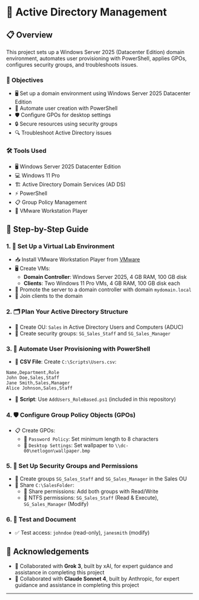# 🏢 Active Directory Management

## 📋 Overview
This project sets up a Windows Server 2025 (Datacenter Edition) domain environment, automates user provisioning with PowerShell, applies GPOs, configures security groups, and troubleshoots issues.

### 🎯 Objectives
- 🖥️ Set up a domain environment using Windows Server 2025 Datacenter Edition
- 🤖 Automate user creation with PowerShell
- 🛡️ Configure GPOs for desktop settings
- 🔒 Secure resources using security groups
- 🔍 Troubleshoot Active Directory issues

### 🛠️ Tools Used
- 🖥️ Windows Server 2025 Datacenter Edition
- 💻 Windows 11 Pro
- 🏗️ Active Directory Domain Services (AD DS)
- ⚡ PowerShell
- 📋 Group Policy Management
- 🔧 VMware Workstation Player

## 📝 Step-by-Step Guide

### 1. 🔧 Set Up a Virtual Lab Environment
- 📥 Install VMware Workstation Player from [VMware](https://www.vmware.com/products/workstation-player.html)
- 🖥️ Create VMs:
  - **Domain Controller**: Windows Server 2025, 4 GB RAM, 100 GB disk
  - **Clients**: Two Windows 11 Pro VMs, 4 GB RAM, 100 GB disk each
- 👑 Promote the server to a domain controller with domain `mydomain.local`
- 🔗 Join clients to the domain

### 2. 🗂️ Plan Your Active Directory Structure
- 📁 Create OU: `Sales` in Active Directory Users and Computers (ADUC)
- 👥 Create security groups: `SG_Sales_Staff` and `SG_Sales_Manager`

### 3. 🤖 Automate User Provisioning with PowerShell
- 📄 **CSV File**: Create `C:\Scripts\Users.csv`:
```csv
Name,Department,Role
John Doe,Sales,Staff
Jane Smith,Sales,Manager
Alice Johnson,Sales,Staff
```
- 📜 **Script**: Use `AddUsers_RoleBased.ps1` (included in this repository)

### 4. 🛡️ Configure Group Policy Objects (GPOs)
- 📋 Create GPOs:
  - 🔐 `Password Policy`: Set minimum length to 8 characters
  - 🎨 `Desktop Settings`: Set wallpaper to `\\dc-00\netlogon\wallpaper.bmp`

### 5. 🔐 Set Up Security Groups and Permissions
- 👥 Create groups `SG_Sales_Staff` and `SG_Sales_Manager` in the Sales OU
- 📂 Share `C:\SalesFolder`:
  - 🔗 Share permissions: Add both groups with Read/Write
  - 📁 NTFS permissions: `SG_Sales_Staff` (Read & Execute), `SG_Sales_Manager` (Modify)

### 6. 🧪 Test and Document
- ✅ Test access: `johndoe` (read-only), `janesmith` (modify)

## 🙏 Acknowledgements
- 🤝 Collaborated with **Grok 3**, built by xAI, for expert guidance and assistance in completing this project
- 🤝 Collaborated with **Claude Sonnet 4**, built by Anthropic, for expert guidance and assistance in completing this project

---
